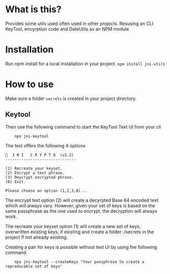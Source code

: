 # What is this?

Provides some utils used often used in other projects.
Resusing an CLI KeyTool, encyrption code and DateUtils as an NPM module

# Installation
Run npm install for a local installation in your project.
`npm install jni-utils`

# How to use

Make sure a folder `secrets` is created in your project directory.

## Keytool
Then use the following command to start the KeyTool Text UI from your cli
```
    npx jni-keytool
```

The text offers the following 4 options
```
🔑  J N I   C R Y P T O  (v2.2)
-------------------------------

(1) Recreate your keyset.
(2) Encrypt a text phrase.
(3) Deycrypt encrypted phrase.
(0) Exit.

Please choose an option (1,2,3,0)...
```

The encrypt text option (2) will create a decyrpted Base 64 encoded text which will always vary.
However, given your set of keys is based on the same passphrase as the one used to encrypt,
the decryption will always work.

The recreate your keyset option (1) will create a new set of keys, overwritten existing keys,
if existing and create a folder ./secrets in the project if not already existing.

Creating a pair for keys is possible without text UI by using the following command
```
    npx jni-keytool --createKeys "Your passphrase to create a reproducable set of keys"
```